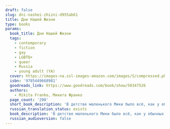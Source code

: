 ```yaml
---
draft: false
slug: dni-nashei-zhizni-d955ab61
title: Дни Нашей Жизни
type: books
params:
  book_title: Дни Нашей Жизни
  tags:
    - contemporary
    - fiction
    - gay
    - LGBTQ+
    - queer
    - Russia
    - young adult (YA)
  cover: https://images-na.ssl-images-amazon.com/images/S/compressed.photo.goodreads.com/books/1578398401i/50347526.jpg
  isbn: '9785449668981'
  goodreads_link: https://www.goodreads.com/book/show/50347526
  authors:
    - Mikita Franko, Микита Франко
  page_count: '290'
  short_book_description: 'В детстве маленького Мики было всё, как у обычных детей: любимые герои, каши по утрам, дни рождения, скучные линейки в школе и сочинения на заданные темы. В юности взрослеющего Мики было всё, как...'
  russian_translation_status: exists
  book_description: 'В детстве маленького Мики было всё, как у обычных детей: любимые герои, каши по утрам, дни рождения, скучные линейки в школе и сочинения на заданные темы. В юности взрослеющего Мики было всё, как у обычных подростков: первая драка, первое разочарование, первая любовь и первая нелюбовь. Но у Мики была одна тайна: его семья, которую никому нельзя показывать.Книга содержит нецензурную брань.'
  russian_audioversion: false
---
```

